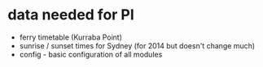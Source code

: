# data needed for PI 
- ferry timetable (Kurraba Point)
- sunrise / sunset times for Sydney (for 2014 but doesn't change much)
- config - basic configuration of all modules 